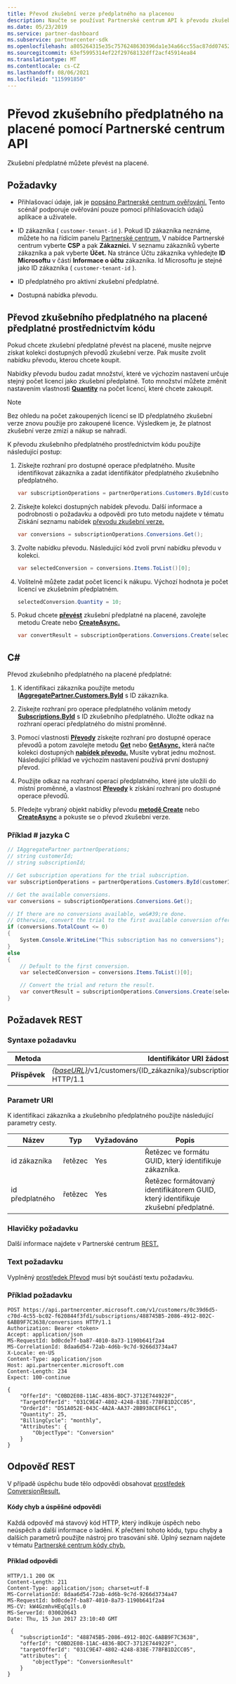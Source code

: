 ```yaml
---
title: Převod zkušební verze předplatného na placenou
description: Naučte se používat Partnerské centrum API k převodu zkušebního předplatného na placené.
ms.date: 05/23/2019
ms.service: partner-dashboard
ms.subservice: partnercenter-sdk
ms.openlocfilehash: a805264315e35c7576248630396da1e34a66cc55ac87dd07452f1615edbc0af4
ms.sourcegitcommit: 63ef5995314ef22f29768132dff2acf45914ea84
ms.translationtype: MT
ms.contentlocale: cs-CZ
ms.lasthandoff: 08/06/2021
ms.locfileid: "115991850"
---
```

# <a name="convert-a-trial-subscription-to-paid-using-partner-center-apis"></a>Převod zkušebního předplatného na placené pomocí Partnerské centrum API

Zkušební předplatné můžete převést na placené.

## <a name="prerequisites"></a>Požadavky

- Přihlašovací údaje, jak je [popsáno Partnerské centrum ověřování.](partner-center-authentication.md) Tento scénář podporuje ověřování pouze pomocí přihlašovacích údajů aplikace a uživatele.

- ID zákazníka ( `customer-tenant-id` ). Pokud ID zákazníka neznáme, můžete ho na řídicím panelu [Partnerské centrum.](https://partner.microsoft.com/dashboard) V nabídce Partnerské centrum vyberte **CSP** a pak **Zákazníci.** V seznamu zákazníků vyberte zákazníka a pak vyberte **Účet.** Na stránce Účtu zákazníka vyhledejte **ID Microsoftu** v části **Informace o účtu** zákazníka. Id Microsoftu je stejné jako ID zákazníka ( `customer-tenant-id` ).

- ID předplatného pro aktivní zkušební předplatné.

- Dostupná nabídka převodu.

## <a name="convert-a-trial-subscription-to-a-paid-subscription-through-code"></a>Převod zkušebního předplatného na placené předplatné prostřednictvím kódu

Pokud chcete zkušební předplatné převést na placené, musíte nejprve získat kolekci dostupných převodů zkušební verze. Pak musíte zvolit nabídku převodu, kterou chcete koupit.

Nabídky převodu budou zadat množství, které ve výchozím nastavení určuje stejný počet licencí jako zkušební předplatné. Toto množství můžete změnit nastavením vlastnosti [**Quantity**](/dotnet/api/microsoft.store.partnercenter.models.subscriptions.conversion.quantity) na počet licencí, které chcete zakoupit.

> [!NOTE]
> Bez ohledu na počet zakoupených licencí se ID předplatného zkušební verze znovu použije pro zakoupené licence. Výsledkem je, že platnost zkušební verze zmizí a nákup se nahradí.

K převodu zkušebního předplatného prostřednictvím kódu použijte následující postup:

1. Získejte rozhraní pro dostupné operace předplatného. Musíte identifikovat zákazníka a zadat identifikátor předplatného zkušebního předplatného.

    ``` csharp
    var subscriptionOperations = partnerOperations.Customers.ById(customerId).Subscriptions.ById(subscriptionId);
    ```

2. Získejte kolekci dostupných nabídek převodu. Další informace a podrobnosti o požadavku a odpovědi pro tuto metodu najdete v tématu Získání seznamu nabídek [převodu zkušební verze.](get-a-list-of-trial-conversion-offers.md)

    ``` csharp
    var conversions = subscriptionOperations.Conversions.Get();
    ```

3. Zvolte nabídku převodu. Následující kód zvolí první nabídku převodu v kolekci.

    ``` csharp
    var selectedConversion = conversions.Items.ToList()[0];
    ```

4. Volitelně můžete zadat počet licencí k nákupu. Výchozí hodnota je počet licencí ve zkušebním předplatném.

    ``` csharp
    selectedConversion.Quantity = 10;
    ```

5. Pokud chcete [**převést**](/dotnet/api/microsoft.store.partnercenter.subscriptions.isubscriptionupgradecollection.create) zkušební předplatné na placené, zavolejte metodu Create nebo [**CreateAsync.**](/dotnet/api/microsoft.store.partnercenter.subscriptions.isubscriptionupgradecollection.createasync)

    ``` csharp
    var convertResult = subscriptionOperations.Conversions.Create(selectedConversion);
    ```

## <a name="c"></a>C\#

Převod zkušebního předplatného na placené předplatné:

1. K identifikaci zákazníka použijte metodu [**IAggregatePartner.Customers.ById**](/dotnet/api/microsoft.store.partnercenter.customers.icustomercollection.byid) s ID zákazníka.

2. Získejte rozhraní pro operace předplatného voláním metody [**Subscriptions.ById**](/dotnet/api/microsoft.store.partnercenter.customerusers.icustomerusercollection.byid) s ID zkušebního předplatného. Uložte odkaz na rozhraní operací předplatného do místní proměnné.

3. Pomocí vlastnosti [**Převody**](/dotnet/api/microsoft.store.partnercenter.subscriptions.isubscription.conversions) získejte rozhraní pro dostupné operace převodů a potom zavolejte metodu [**Get**](/dotnet/api/microsoft.store.partnercenter.subscriptions.isubscriptionconversioncollection.get) nebo [**GetAsync,**](/dotnet/api/microsoft.store.partnercenter.subscriptions.isubscriptionconversioncollection.getasync) která načte kolekci dostupných [**nabídek převodu.**](/dotnet/api/microsoft.store.partnercenter.models.subscriptions.conversion) Musíte vybrat jednu možnost. Následující příklad ve výchozím nastavení používá první dostupný převod.

4. Použijte odkaz na rozhraní operací předplatného, které jste uložili do místní proměnné, a vlastnost [**Převody**](/dotnet/api/microsoft.store.partnercenter.subscriptions.isubscription.conversions) k získání rozhraní pro dostupné operace převodů.

5. Předejte vybraný objekt nabídky převodu [**metodě Create**](/dotnet/api/microsoft.store.partnercenter.subscriptions.isubscriptionupgradecollection.create) nebo [**CreateAsync**](/dotnet/api/microsoft.store.partnercenter.subscriptions.isubscriptionupgradecollection.createasync) a pokuste se o převod zkušební verze.

### <a name="c-example"></a>Příklad \# jazyka C

``` csharp
// IAggregatePartner partnerOperations;
// string customerId;
// string subscriptionId;

// Get subscription operations for the trial subscription.
var subscriptionOperations = partnerOperations.Customers.ById(customerId).Subscriptions.ById(subscriptionId);

// Get the available conversions.
var conversions = subscriptionOperations.Conversions.Get();

// If there are no conversions available, we&#39;re done.
// Otherwise, convert the trial to the first available conversion offer.
if (conversions.TotalCount <= 0)
{
    System.Console.WriteLine("This subscription has no conversions");
}
else
{
    // Default to the first conversion.
    var selectedConversion = conversions.Items.ToList()[0];

    // Convert the trial and return the result.
    var convertResult = subscriptionOperations.Conversions.Create(selectedConversion);
}
```

## <a name="rest-request"></a>Požadavek REST

### <a name="request-syntax"></a>Syntaxe požadavku

| Metoda   | Identifikátor URI žádosti                                                                                                                 |
|----------|-----------------------------------------------------------------------------------------------------------------------------|
| **Příspěvek** | [*{baseURL}*](partner-center-rest-urls.md)/v1/customers/{ID_zákazníka}/subscriptions/{ID_předplatného}/převody HTTP/1.1 |

### <a name="uri-parameter"></a>Parametr URI

K identifikaci zákazníka a zkušebního předplatného použijte následující parametry cesty.

| Název            | Typ   | Vyžadováno | Popis                                                     |
|-----------------|--------|----------|-----------------------------------------------------------------|
| id zákazníka     | řetězec | Yes      | Řetězec ve formátu GUID, který identifikuje zákazníka.           |
| id předplatného | řetězec | Yes      | Řetězec formátovaný identifikátorem GUID, který identifikuje zkušební předplatné. |

### <a name="request-headers"></a>Hlavičky požadavku

Další informace najdete v Partnerské centrum [REST.](headers.md)

### <a name="request-body"></a>Text požadavku

Vyplněný [prostředek Převod](conversions-resources.md#conversion) musí být součástí textu požadavku.

### <a name="request-example"></a>Příklad požadavku

```http
POST https://api.partnercenter.microsoft.com/v1/customers/0c39d6d5-c70d-4c55-bc02-f620844f3fd1/subscriptions/488745B5-2086-4912-802C-6ABB9F7C3638/conversions HTTP/1.1
Authorization: Bearer <token>
Accept: application/json
MS-RequestId: bd0cde7f-ba87-4010-8a73-1190b641f2a4
MS-CorrelationId: 8daa6d54-72ab-4d6b-9c7d-9266d3734a47
X-Locale: en-US
Content-Type: application/json
Host: api.partnercenter.microsoft.com
Content-Length: 234
Expect: 100-continue

{
    "OfferId": "C0BD2E08-11AC-4836-BDC7-3712E744922F",
    "TargetOfferId": "031C9E47-4802-4248-838E-778FB1D2CC05",
    "OrderId": "D51A052E-043C-4A2A-AA37-2BB938CEF6C1",
    "Quantity": 25,
    "BillingCycle": "monthly",
    "Attributes": {
        "ObjectType": "Conversion"
    }
}
```

## <a name="rest-response"></a>Odpověď REST

V případě úspěchu bude tělo odpovědi obsahovat [prostředek ConversionResult.](conversions-resources.md#conversionresult)

#### <a name="response-success-and-error-codes"></a>Kódy chyb a úspěšné odpovědi

Každá odpověď má stavový kód HTTP, který indikuje úspěch nebo neúspěch a další informace o ladění. K přečtení tohoto kódu, typu chyby a dalších parametrů použijte nástroj pro trasování sítě. Úplný seznam najdete v tématu [Partnerské centrum kódy chyb.](error-codes.md)

#### <a name="response-example"></a>Příklad odpovědi

```http
HTTP/1.1 200 OK
Content-Length: 211
Content-Type: application/json; charset=utf-8
MS-CorrelationId: 8daa6d54-72ab-4d6b-9c7d-9266d3734a47
MS-RequestId: bd0cde7f-ba87-4010-8a73-1190b641f2a4
MS-CV: kW4GzmhvHEqCq1ls.0
MS-ServerId: 030020643
Date: Thu, 15 Jun 2017 23:10:40 GMT

 {
    "subscriptionId": "488745B5-2086-4912-802C-6ABB9F7C3638",
    "offerId": "C0BD2E08-11AC-4836-BDC7-3712E744922F",
    "targetOfferId": "031C9E47-4802-4248-838E-778FB1D2CC05",
    "attributes": {
        "objectType": "ConversionResult"
    }
}
```
